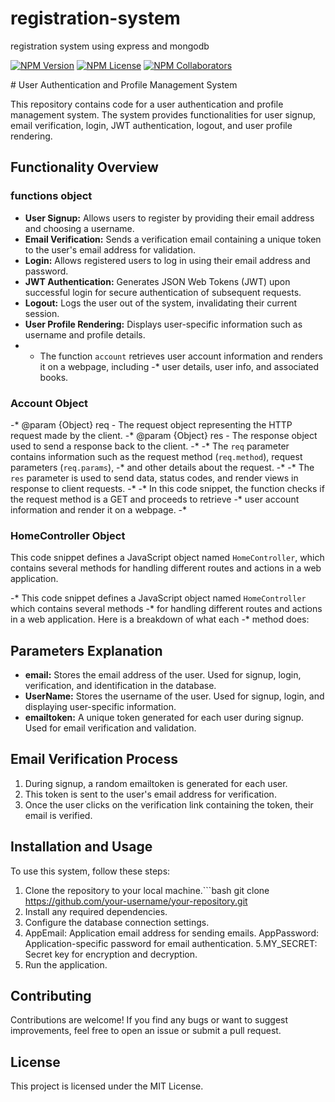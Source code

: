 # registration-system
registration system using express and mongodb
<p dir=auto>
<a href=""><img alt="NPM Version" src="https://img.shields.io/npm/v/registration-system"></a>
<a href=""><img alt="NPM License" src="https://img.shields.io/npm/l/registration-system"></a>
<a href="https://www.npmjs.com/package/registration-system?activeTab=readme"><img alt="NPM Collaborators" src="https://img.shields.io/npm/collaborators/registration-system"></a>

</p>
# User Authentication and Profile Management System

This repository contains code for a user authentication and profile management system. The system provides functionalities for user signup, email verification, login, JWT authentication, logout, and user profile rendering.

## Functionality Overview
### functions object
- **User Signup:** Allows users to register by providing their email address and choosing a username.
- **Email Verification:** Sends a verification email containing a unique token to the user's email address for validation.
- **Login:** Allows registered users to log in using their email address and password.
- **JWT Authentication:** Generates JSON Web Tokens (JWT) upon successful login for secure authentication of subsequent requests.
- **Logout:** Logs the user out of the system, invalidating their current session.
- **User Profile Rendering:** Displays user-specific information such as username and profile details.
- * The function `account` retrieves user account information and renders it on a webpage, including
-* user details, user info, and associated books.
### Account Object
-* @param {Object} req - The request object representing the HTTP request made by the client.
-* @param {Object} res - The response object used to send a response back to the client.
-* 
-* The `req` parameter contains information such as the request method (`req.method`), request parameters (`req.params`),
-* and other details about the request.
-* 
-* The `res` parameter is used to send data, status codes, and render views in response to client requests.
-* 
-* In this code snippet, the function checks if the request method is a GET and proceeds to retrieve
-* user account information and render it on a webpage.
-*
### HomeController Object

This code snippet defines a JavaScript object named `HomeController`, which contains several methods for handling different routes and actions in a web application.



-* This code snippet defines a JavaScript object named `HomeController` which contains several methods
-* for handling different routes and actions in a web application. Here is a breakdown of what each
-* method does:


## Parameters Explanation

- **email:** Stores the email address of the user. Used for signup, login, verification, and identification in the database.
- **UserName:** Stores the username of the user. Used for signup, login, and displaying user-specific information.
- **emailtoken:** A unique token generated for each user during signup. Used for email verification and validation.

## Email Verification Process

1. During signup, a random emailtoken is generated for each user.
2. This token is sent to the user's email address for verification.
3. Once the user clicks on the verification link containing the token, their email is verified.

## Installation and Usage

To use this system, follow these steps:

1. Clone the repository to your local machine.```bash
   git clone https://github.com/your-username/your-repository.git
2. Install any required dependencies.
3. Configure the database connection settings.
4. AppEmail: Application email address for sending emails.
   AppPassword: Application-specific password for email authentication.
5.MY_SECRET: Secret key for encryption and decryption.
6. Run the application.

## Contributing

Contributions are welcome! If you find any bugs or want to suggest improvements, feel free to open an issue or submit a pull request.

## License

This project is licensed under the MIT License.
